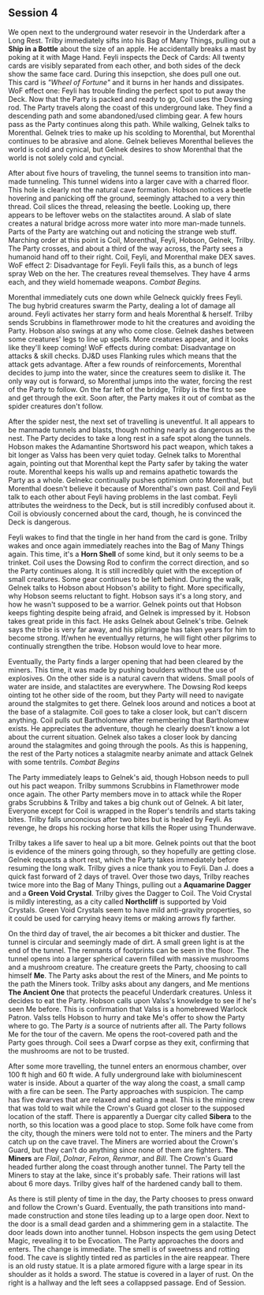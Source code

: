 ## Session 4

We open next to the underground water resevoir in the Underdark after a Long Rest. Trilby immediately sifts into his Bag of Many Things, pulling out a **Ship in a Bottle** about the size of an apple. He accidentally breaks a mast by poking at it with Mage Hand. Feyli inspects the Deck of Cards: All twenty cards are visibly separated from each other, and both sides of the deck show the same face card. During this insepction, she does pull one out. This card is *"Wheel of Fortune"* and it burns in her hands and dissipates. WoF effect one: Feyli has trouble finding the perfect spot to put away the Deck. Now that the Party is packed and ready to go, Coil uses the Dowsing rod. The Party travels along the coast of this underground lake. They find a descending path and some abandoned/used climbing gear. A few hours pass as the Party continues along this path. While walking, Gelnek talks to Morenthal. Gelnek tries to make up his scolding to Morenthal, but Morenthal continues to be abrasive and alone. Gelnek believes Morenthal believes the world is cold and cynical, but Gelnek desires to show Morenthal that the world is not solely cold and cyncial.

After about five hours of traveling, the tunnel seems to transition into man-made tunneling. This tunnel widens into a larger cave with a charred floor. This hole is clearly not the natural cave formation. Hobson notices a beetle hovering and panicking off the ground, seemingly attached to a very thin thread. Coil slices the thread, releasing the beetle. Looking up, there appears to be leftover webs on the stalactites around. A slab of slate creates a natural bridge across more water into more man-made tunnels. Parts of the Party are watching out and noticing the strange web stuff. Marching order at this point is Coil, Morenthal, Feyli, Hobson, Gelnek, Trilby. The Party crosses, and about a third of the way across, the Party sees a humanoid hand off to their right. Coil, Feyli, and Morenthal make DEX saves. WoF effect 2: Disadvantage for Feyli. Feyli fails this, as a bunch of legs spray Web on the her. The creatures reveal themselves. They have 4 arms each, and they wield homemade weapons. *Combat Begins.*

Morenthal immediately cuts one down while Gelneck quickly frees Feyli. The bug hybrid creatures swarm the Party, dealing a lot of damage all around. Feyli activates her starry form and heals Morenthal & herself. Trilby sends Scrubbins in flamethrower mode to hit the creatures and avoiding the Party. Hobson also swings at any who come close. Gelnek dashes between some creatures' legs to line up spells. More creatures appear, and it looks like they'll keep coming! WoF effects during combat: Disadvantage on attacks & skill checks. DJ&D uses Flanking rules which means that the attack gets advantage. After a few rounds of reinforcements, Morenthal decides to jump into the water, since the creatures seem to dislike it. The only way out is forward, so Morenthal jumps into the water, forcing the rest of the Party to follow. On the far left of the bridge, Trilby is the first to see and get through the exit. Soon after, the Party makes it out of combat as the spider creatures don't follow.

After the spider nest, the next set of travelling is uneventful. It all appears to be manmade tunnels and blasts, though nothing nearly as dangerous as the nest. The Party decides to take a long rest in a safe spot along the tunnels. Hobson makes the Adamantine Shortsword his pact weapon, which takes a bit longer as Valss has been very quiet today. Gelnek talks to Morenthal again, pointing out that Morenthal kept the Party safer by taking the water route. Morenthal keeps his walls up and remains apathetic towards the Party as a whole. Gelnekc continually pushes optimism onto Morenthal, but Morenthal doesn't believe it because of Morenthal's own past. Coil and Feyli talk to each other about Feyli having problems in the last combat. Feyli attributes the weirdness to the Deck, but is still incredibly confused about it. Coil is obviously concerned about the card, though, he is convinced the Deck is dangerous.

Feyli wakes to find that the tingle in her hand from the card is gone. Trilby wakes and once again immediately reaches into the Bag of Many Things again. This time, it's a **Horn Shell** of some kind, but it only seems to be a trinket. Coil uses the Dowsing Rod to confirm the correct direction, and so the Party continues along. It is still incredibly quiet with the exception of small creatures. Some gear continues to be left behind. During the walk, Gelnek talks to Hobson about Hobson's ability to fight. More specifically, why Hobson seems reluctant to fight. Hobson says it's a long story, and how he wasn't supposed to be a warrior. Gelnek points out that Hobson keeps fighting despite being afraid, and Gelnek is impressed by it. Hobson takes great pride in this fact. He asks Gelnek about Gelnek's tribe. Gelnek says the tribe is very far away, and his pilgrimage has taken years for him to become strong. If/when he eventuallyy returns, he will fight other pilgrims to continually strengthen the tribe. Hobson would love to hear more.

Eventually, the Party finds a larger opening that had been cleared by the miners. This time, it was made by pushing boulders without the use of explosives. On the other side is a natural cavern that widens. Small pools of water are inside, and stalactites are everywhere. The Dowsing Rod keeps ointing tot he other side of the room, but they Party will need to navigate around the stalgmites to get there. Gelnek loos around and notices a boot at the base of a stalagmite. Coil goes to take a closer look, but can't discern anything. Coil pulls out Bartholomew after remembering that Bartholomew exists. He appreciates the adventure, though he clearly doesn't know a lot about the current situation. Gelnek also takes a closer look by dancing around the stalagmites and going through the pools. As this is happening, the rest of the Party notices a stalagmite nearby animate and attack Gelnek with some tentrils. *Combat Begins*

The Party immediately leaps to Gelnek's aid, though Hobson needs to pull out his pact weapon. Trilby summons Scrubbins in Flamethrower mode once again. The other Party members move in to attack while the Roper grabs Scrubbins & Trilby and takes a big chunk out of Gelnek. A bit later, Everyone except for Coil is wrapped in the Roper's tendrils and starts taking bites. Trilby falls unconcious after two bites but is healed by Feyli. As revenge, he drops his rocking horse that kills the Roper using Thunderwave. 

Trilby takes a life saver to heal up a bit more. Gelnek points out that the boot is evidence of the miners going through, so they hopefully are getting close. Gelnek requests a short rest, which the Party takes immediately before resuming the long walk. Trilby gives a nice thank you to Feyli. Dan J. does a quick fast forward of 2 days of travel. Over those two days, Trilby reaches twice more into the Bag of Many Things, pulling out a **Aquamarine Dagger** and a **Green Void Crystal**. Trilby gives the Dagger to Coil. The Void Crystal is mildly interesting, as a city called **Northcliff** is supported by Void Crystals. Green Void Crystals seem to have mild anti-gravity properties, so it could be used for carrying heavy items or making arrows fly farther.

On the third day of travel, the air becomes a bit thicker and dustier. The tunnel is circular and seemingly made of dirt. A small green light is at the end of the tunnel. The remnants of footprints can be seen in the floor. The tunnel opens into a larger spherical cavern filled with massive mushrooms and a mushroom creature. The creature greets the Party, choosing to call himself **Me**. The Party asks about the rest of the Miners, and Me points to the path the Miners took. Trilby asks about any dangers, and Me mentions **The Ancient One** that protects the peaceful Underdark creatures. Unless it decides to eat the Party. Hobson calls upon Valss's knowledge to see if he's seen Me before. This is confirmation that Valss is a homebrewed Warlock Patron. Valss tells Hobson to hurry and take Me's offer to show the Party where to go. The Party *is* a source of nutrients after all. The Party follows Me for the tour of the cavern. Me opens the root-covered path and the Party goes through. Coil sees a Dwarf corpse as they exit, confirming that the mushrooms are not to be trusted.

After some more travelling, the tunnel enters an enormous chamber, over 100 ft high and 60 ft wide. A fully underground lake with bioluminescent water is inside. About a quarter of the way along the coast, a small camp with a fire can be seen. The Party approaches with suspicion. The camp has five dwarves that are relaxed and eating a meal. This is the mining crew that was told to wait while the Crown's Guard got closer to the supposed location of the staff. There is apparently a Duergar city called **Sibera** to the north, so this location was a good place to stop. Some folk have come from the city, though the miners were told not to enter. The miners and the Party catch up on the cave travel. The Miners are worried about the Crown's Guard, but they can't do anything since none of them are fighters. **The Miners** are *Flail*, *Dolnar*, *Felron*, *Renmar*, and *Bill*. The Crown's Guard headed further along the coast through another tunnel. The Party tell the Miners to stay at the lake, since it's probably safe. Their rations will last about 6 more days. Trilby gives half of the hardened candy ball to them.

As there is still plenty of time in the day, the Party chooses to press onward and follow the Crown's Guard. Eventually, the path transitions into mand-made construction and stone tiles leading up to a large open door. Next to the door is a small dead garden and a shimmering gem in a stalactite. The door leads down into another tunnel. Hobson inspects the gem using Detect Magic, revealing it to be Evocation. The Party approaches the doors and enters. The change is immediate. The smell is of sweetness and rotting food. The cave is slightly tinted red as particles in the aire reappear. There is an old rusty statue. It is a plate armored figure with a large spear in its shoulder as it holds a sword. The statue is covered in a layer of rust. On the right is a hallway and the left sees a collappsed passage. End of Session.